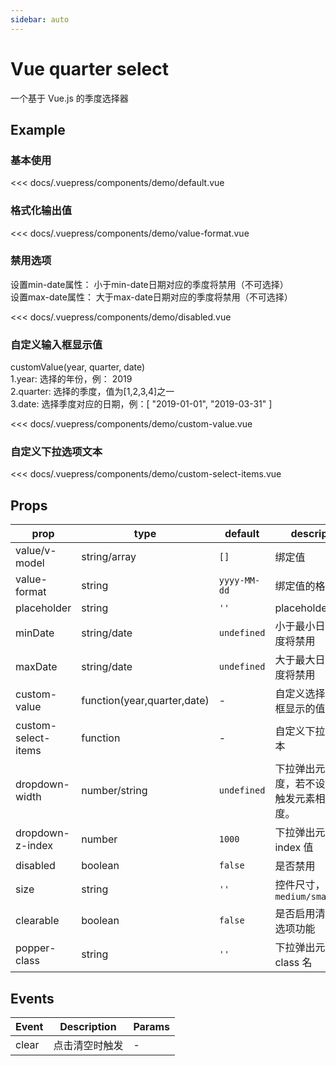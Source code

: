 ```yaml
---
sidebar: auto
---
```


<!-- markdownlint-disable MD033 -->
<style>
  .sw__wrapper { width: 350px; margin-top: 16px !important; }
</style>

# Vue quarter select

一个基于 Vue.js 的季度选择器

## Example

### 基本使用

<box-wrapper>

<demo-default/>

<div slot="code">

<<< docs/.vuepress/components/demo/default.vue

</div>

</box-wrapper>

### 格式化输出值

<box-wrapper>

<demo-value-format/>

<div slot="code">

<<< docs/.vuepress/components/demo/value-format.vue

</div>

</box-wrapper>

### 禁用选项

<box-wrapper>

<div slot="des">
设置min-date属性： 小于min-date日期对应的季度将禁用（不可选择）<br/>
设置max-date属性： 大于max-date日期对应的季度将禁用（不可选择）

</div>

<demo-disabled/>

<div slot="code">

<<< docs/.vuepress/components/demo/disabled.vue

</div>

</box-wrapper>

### 自定义输入框显示值

<box-wrapper>

<div slot="des">

customValue(year, quarter, date)<br/>
1.year: 选择的年份，例： 2019<br/>
2.quarter: 选择的季度，值为[1,2,3,4]之一<br/>
3.date: 选择季度对应的日期，例：[ "2019-01-01", "2019-03-31" ]

</div>

<demo-custom-value/>

<div slot="code">

<<< docs/.vuepress/components/demo/custom-value.vue

</div>

</box-wrapper>

### 自定义下拉选项文本

<box-wrapper>

<demo-custom-select-items/>

<div slot="code">

<<< docs/.vuepress/components/demo/custom-select-items.vue

</div>

</box-wrapper>

## Props

| prop | type | default | description |
| --- | --- | --- | --- |
| value/v-model | string/array | `[]` | 绑定值 |
| value-format | string | `yyyy-MM-dd` | 绑定值的格式 |
| placeholder | string | `''` | placeholder |
| minDate | string/date | `undefined` | 小于最小日期的季度将禁用 |
| maxDate | string/date | `undefined` | 大于最大日期的季度将禁用 |
| custom-value | function(year,quarter,date) | - | 自定义选择后输入框显示的值 |
| custom-select-items | function | - | 自定义下拉选项文本 |
| dropdown-width | number/string | `undefined` | 下拉弹出元素宽度，若不设置则与触发元素相同宽度。 |
| dropdown-z-index | number | `1000` | 下拉弹出元素的 z-index 值 |
| disabled | boolean | `false` | 是否禁用 |
| size | string | `''` | 控件尺寸，可选值 `medium/small/mini` |
| clearable | boolean | `false` | 是否启用清空所有选项功能 |
| popper-class | string | `''` | 下拉弹出元素 class 名 |

## Events

| Event | Description | Params |
| ----- | ----------- | ------ |
| clear | 点击清空时触发 | - |
